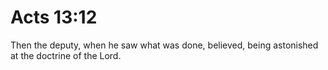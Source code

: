 # Acts 13:12

Then the deputy, when he saw what was done, believed, being astonished at the doctrine of the Lord.